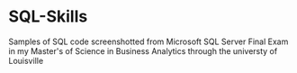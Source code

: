 # SQL-Skills
Samples of SQL code screenshotted from Microsoft SQL Server Final Exam in my Master's of Science in Business Analytics through the universty of Louisville
